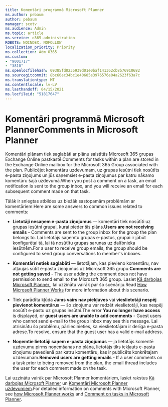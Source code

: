 ```yaml
---
title: Komentāri programmā Microsoft Planner
ms.author: pebaum
author: pebaum
manager: scotv
ms.audience: Admin
ms.topic: article
ms.service: o365-administration
ROBOTS: NOINDEX, NOFOLLOW
localization_priority: Priority
ms.collection: Adm_O365
ms.custom:
- "9001717"
- "3810"
ms.openlocfilehash: 09385fd0235939d01e0baf141362cb8b76910682
ms.sourcegitcommit: 8bc60ec34bc1e40685e3976576e04a2623f63a7c
ms.translationtype: MT
ms.contentlocale: lv-LV
ms.lasthandoff: 04/15/2021
ms.locfileid: "51817647"
---
```

# <a name="comments-in-microsoft-planner"></a><span data-ttu-id="70311-102">Komentāri programmā Microsoft Planner</span><span class="sxs-lookup"><span data-stu-id="70311-102">Comments in Microsoft Planner</span></span>

<span data-ttu-id="70311-103">Komentāri plānam tiek saglabāti ar plānu saistītās Microsoft 365 grupas Exchange Online pastkastē.</span><span class="sxs-lookup"><span data-stu-id="70311-103">Comments for tasks within a plan are stored in the Exchange Online mailbox for the Microsoft 365 Group associated with the plan.</span></span>  <span data-ttu-id="70311-104">Publicējot komentāru uzdevumam, uz grupas iesūtni tiek nosūtīts e-pasta ziņojums un jūs saņemsiet e-pasta ziņojumus par katru nākamo komentāru šajā uzdevumā.</span><span class="sxs-lookup"><span data-stu-id="70311-104">When you post a comment on a task, an email notification is sent to the group inbox, and you will receive an email for each subsequent comment made on that task.</span></span>

<span data-ttu-id="70311-105">Tālāk ir sniegtas atbildes uz biežāk sastopamām problēmām ar komentāriem:</span><span class="sxs-lookup"><span data-stu-id="70311-105">Here are some answers to common issues related to comments:</span></span>

- <span data-ttu-id="70311-106">**Lietotāji nesaņem e-pasta ziņojumus** — komentāri tiek nosūtīti uz grupas iesūtni grupai, kurai pieder šis plāns.</span><span class="sxs-lookup"><span data-stu-id="70311-106">**Users are not receiving emails** - Comments are sent to the group inbox for the group the plan belongs to.</span></span> <span data-ttu-id="70311-107">Lai lietotājs saņemtu grupas e-pastus, grupai ir jābūt konfigurētai tā, lai tā nosūtītu grupas sarunas uz dalībnieka iesūtnēm.</span><span class="sxs-lookup"><span data-stu-id="70311-107">For a user to receive group emails, the group should be configured to send group conversations to member's inboxes.</span></span>

- <span data-ttu-id="70311-108">**Komentāri netiek saglabāti** — lietotājam, kas pievieno komentāru, nav atļaujas sūtīt e-pasta ziņojumus uz Microsoft 365 grupu.</span><span class="sxs-lookup"><span data-stu-id="70311-108">**Comments are not getting saved** -  The user adding the comment does not have permission to send email to the Microsoft 365 group.</span></span> <span data-ttu-id="70311-109">Lasiet [Kā darbojas Microsoft Planner,](https://techcommunity.microsoft.com/t5/planner-blog/how-microsoft-planner-works/ba-p/1214736), lai uzzinātu vairāk par šo scenāriju.</span><span class="sxs-lookup"><span data-stu-id="70311-109">Read [How Microsoft Planner Works](https://techcommunity.microsoft.com/t5/planner-blog/how-microsoft-planner-works/ba-p/1214736) for more information about this scenario.</span></span>

- <span data-ttu-id="70311-110">Tiek parādīta kļūda **Jums vairs nav piekļuves** vai **vieslietotāji nespēj pievienot komentārus** — šo ziņojumu var redzēt vieslietotāji, kas nespēj nosūtīt e-pastu uz grupas iesūtni.</span><span class="sxs-lookup"><span data-stu-id="70311-110">The error **You no longer have access** is displayed, or **guest users are unable to add comments** - Guest users who cannot send e-mail to the group inbox may see this message.</span></span> <span data-ttu-id="70311-111">Lai atrisinātu šo problēmu, pārliecinieties, ka vieslietotājam ir derīga e-pasta adrese.</span><span class="sxs-lookup"><span data-stu-id="70311-111">To resolve, ensure that the guest user has a valid e-mail address.</span></span>

- <span data-ttu-id="70311-112">**Noņemtie lietotāji saņem e-pasta ziņojumus** — ja lietotājs komentē uzdevumu pirms noņemšanas no plāna, lietotājs tiks iekļauts e-pasta ziņojumu pavedienā par katru komentāru, kas ir publicēts konkrētajam uzdevumam.</span><span class="sxs-lookup"><span data-stu-id="70311-112">**Removed users are getting emails** -  If a user comments on a task prior to being removed from the plan, the email thread includes the user for each comment made on the task.</span></span>

<span data-ttu-id="70311-113">Lai uzzinātu vairāk par Microsoft Planner komentāriem, lasiet rakstus [Kā darbojas Microsoft Planner](https://techcommunity.microsoft.com/t5/planner-blog/how-microsoft-planner-works/ba-p/1214736) un [Komentāri Microsoft Planner uzdevumiem](https://support.microsoft.com/office/fd4aedde-7785-4cd0-96ee-122fbc9140e1).</span><span class="sxs-lookup"><span data-stu-id="70311-113">For detailed information on comments with Microsoft Planner, see [how Microsoft Planner works](https://techcommunity.microsoft.com/t5/planner-blog/how-microsoft-planner-works/ba-p/1214736) and [Comment on tasks in Microsoft Planner](https://support.microsoft.com/office/fd4aedde-7785-4cd0-96ee-122fbc9140e1).</span></span>

